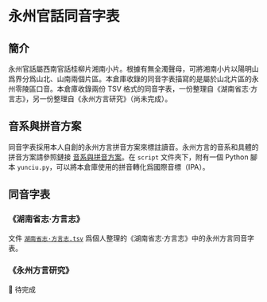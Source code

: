 # 永州官話同音字表

## 簡介

永州官話屬西南官話桂柳片湘南小片。根據有無全濁聲母，可將湘南小片以陽明山爲界分爲山北、山南兩個片區。本倉庫收錄的同音字表描寫的是屬於山北片區的永州零陵區口音。本倉庫收錄兩份 TSV 格式的同音字表，一份整理自《湖南省志·方言志》，另一份整理自《永州方言研究》（尚未完成）。

## 音系與拼音方案

同音字表採用本人自創的永州方言拼音方案來標註讀音。永州方言的音系和具體的拼音方案請參照鏈接 [音系與拼音方案](音系與拼音方案.md)。在 `script` 文件夾下，附有一個 Python 腳本 `yunciu.py`，可以將本倉庫使用的拼音轉化爲國際音標（IPA）。

## 同音字表

### 《湖南省志·方言志》

文件 [`湖南省志·方言志.tsv`](湖南省志·方言志.tsv) 爲個人整理的《湖南省志·方言志》中的永州方言同音字表。

### 《永州方言研究》

🚧️ 待完成

